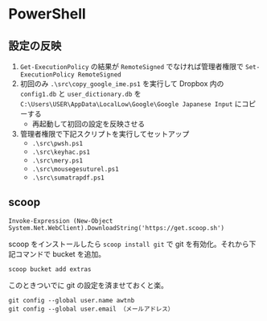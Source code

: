 # PowerShell

## 設定の反映

1. `Get-ExecutionPolicy` の結果が `RemoteSigned` でなければ管理者権限で `Set-ExecutionPolicy RemoteSigned`
1.  初回のみ `.\src\copy_google_ime.ps1` を実行して Dropbox 内の `config1.db` と `user_dictionary.db` を `C:\Users\USER\AppData\LocalLow\Google\Google Japanese Input` にコピーする
    + 再起動して初回の設定を反映させる
1. 管理者権限で下記スクリプトを実行してセットアップ
    + `.\src\pwsh.ps1`
    + `.\src\keyhac.ps1`
    + `.\src\mery.ps1`
    + `.\src\mousegesuturel.ps1`
    + `.\src\sumatrapdf.ps1`

## scoop

```
Invoke-Expression (New-Object System.Net.WebClient).DownloadString('https://get.scoop.sh')
```

scoop をインストールしたら `scoop install git` で git を有効化。それから下記コマンドで bucket を追加。

```
scoop bucket add extras
```

このときついでに git の設定を済ませておくと楽。

```
git config --global user.name awtnb
git config --global user.email （メールアドレス）
```